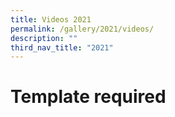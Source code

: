 ```yaml
---
title: Videos 2021
permalink: /gallery/2021/videos/
description: ""
third_nav_title: "2021"
---
```

# Template required